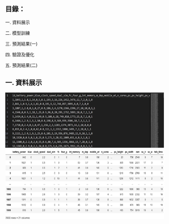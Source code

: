 目錄：
-------------------------------------------------------------------
一. 資料展示

二. 模型訓練

三. 預測結果(一)

四. 驗證及優化

五. 預測結果(二)

一. 資料展示
-----------------------------------------------------------------
<img src="https://github.com/tank11110/young/blob/master/Side%20Project/%E5%9C%96%E7%89%87%E9%9B%86/MPC1.jpg" height="400" width="700">

